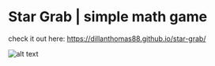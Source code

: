 # Star Grab | simple math game



check it out here: https://dillanthomas88.github.io/star-grab/

![alt text](./public/IMG_0801(1).jpg "title")
